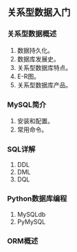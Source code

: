 ## 关系型数据入门

### 关系型数据概述

1. 数据持久化。
2. 数据库发展史。
3. 关系型数据库特点。
4. E-R图。
5. 关系型数据库产品。

### MySQL简介

1. 安装和配置。
2. 常用命令。

### SQL详解

1. DDL
2. DML
3. DQL

### Python数据库编程

1. MySQLdb
2. PyMySQL

### ORM概述


